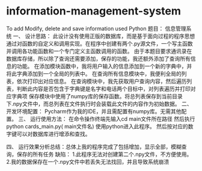 # information-management-system
To add Modify, delete and save information used Python
题目：    信息管理系统 
一、	设计思路：
此设计没有使用正版的数据库，而是基于面向过程的程序思想通过对函数的自定义和调用实现。在程序中创建有两个.py源文件，一个写主函数并调用各功能函数和一个专门定义主函数调用的函数。
由于本题目要求通讯录在数据库存储，所以除了查询还需要添加，保存的功能，我还额外添加了查询所有信息的功能。
在添加模块函数中，我将用户输入的信息添加到一个新的字典中，并将此字典添加到一个全局的列表中。
在查询所有信息模块中，我便利全局的列表，依次打印出对应信息。
在查询模块中，我先获取用户查询内容，然后遍历列表，判断此内容是否包含于字典键是名字和电话两个目标中，对列表遍历并打印对应字典项
保存模块中使用了numpy库的保存函数。将总列表保存到当前目录下.npy文件中，而总列表在文件执行时会装载此文件的内容作为初始数据。
二、	开发环境配置：
Pycharm作为我的IDE，并且需配置有numpy库。无需其他配置。
三、	运行使用方法：
在命令操作终端先输入cd main文件所在路径
然后执行python cards_main.py( main文件名) 使用python进入此程序。
然后按对应的数字键可以对数据库进行增添和查找。

四、	运行效果分析总结：总体上我的程序完成了包括增加，显示全部，模糊查询，保存的所有任务
缺陷：	1.此程序无法对创建第二个.npy文件，不方便使用。
		  2.我的数据保存在一个.npy文件中若丢失无法找回，并且导致系统崩溃

